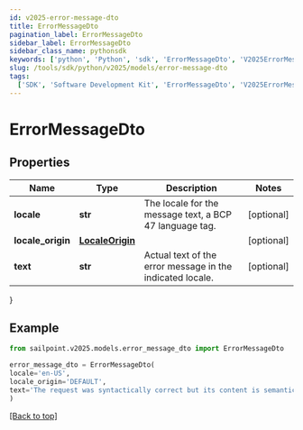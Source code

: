 ```yaml
---
id: v2025-error-message-dto
title: ErrorMessageDto
pagination_label: ErrorMessageDto
sidebar_label: ErrorMessageDto
sidebar_class_name: pythonsdk
keywords: ['python', 'Python', 'sdk', 'ErrorMessageDto', 'V2025ErrorMessageDto']
slug: /tools/sdk/python/v2025/models/error-message-dto
tags:
  ['SDK', 'Software Development Kit', 'ErrorMessageDto', 'V2025ErrorMessageDto']
---
```


# ErrorMessageDto

## Properties

| Name | Type | Description | Notes |
| --- | --- | --- | --- |
| **locale** | **str** | The locale for the message text, a BCP 47 language tag. | [optional] |
| **locale_origin** | [**LocaleOrigin**](locale-origin) |  | [optional] |
| **text** | **str** | Actual text of the error message in the indicated locale. | [optional] |

}

## Example

```python
from sailpoint.v2025.models.error_message_dto import ErrorMessageDto

error_message_dto = ErrorMessageDto(
locale='en-US',
locale_origin='DEFAULT',
text='The request was syntactically correct but its content is semantically invalid.'
)

```

[[Back to top]](#)
